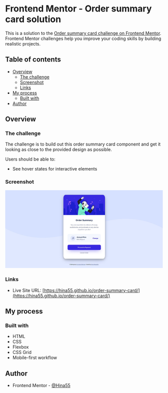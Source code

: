 # Frontend Mentor - Order summary card solution

This is a solution to the [Order summary card challenge on Frontend Mentor](https://www.frontendmentor.io/challenges/order-summary-component-QlPmajDUj). Frontend Mentor challenges help you improve your coding skills by building realistic projects. 

## Table of contents

- [Overview](#overview)
  - [The challenge](#the-challenge)
  - [Screenshot](#screenshot)
  - [Links](#links)
- [My process](#my-process)
  - [Built with](#built-with)
- [Author](#author)

## Overview

### The challenge

The challenge is to build out this order summary card component and get it looking as close to the provided design as possible.

Users should be able to:

- See hover states for interactive elements

### Screenshot

![Picture1](https://github.com/Hina55/order-summary-card/blob/main/Screenshot.JPG)

### Links

- Live Site URL: [https://hina55.github.io/order-summary-card/](https://hina55.github.io/order-summary-card/)

## My process

### Built with

- HTML
- CSS
- Flexbox
- CSS Grid
- Mobile-first workflow

## Author

- Frontend Mentor - [@Hina55](https://www.frontendmentor.io/profile/Hina55)

